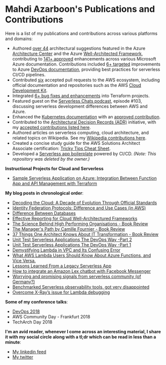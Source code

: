 # Mahdi Azarboon's Publications and Contributions

Here is a list of my publications and contributions across various platforms and domains:

- Authored [over 44](https://github.com/search?q=is%3Amerged+author%3Aazarboon+repo%3AMicrosoftDocs%2Farchitecture-center+repo%3AMicrosoftDocs%2Fwell-architected&type=pullrequests&s=created&o=desc) architectural suggestions featured in the Azure [Architecture Center](https://learn.microsoft.com/azure/architecture/) and the Azure [Well-Architected Framework](https://learn.microsoft.com/azure/well-architected/), contributing to [141+ approved](https://github.com/search?q=is%3Amerged+author%3Aazarboon+org%3AMicrosoftDocs+org%3Adotnet&type=pullrequests&s=created&o=desc) enhancements across various Microsoft Azure documentation. Contributions included [6+ targeted](https://github.com/MicrosoftDocs/azure-devops-docs/pulls?q=is%3Apr+is%3Amerged+author%3Aazarboon+sort%3Acreated-desc) improvements to Azure [DevOps documentation](https://learn.microsoft.com/azure/devops), providing best practices for serverless CI/CD pipelines.
- Contributed [six](https://github.com/search?q=author%3Aazarboon+is%3Amerged+org%3Aaws-observability+org%3Aawsdocs+org%3Aaws&type=pullrequests&s=created&o=desc) accepted pull requests to the AWS ecosystem, including official documentation and repositories such as the AWS [Cloud Development Kit](https://aws.amazon.com/cdk).
- Integrated [6+ bug fixes and enhancements](https://github.com/search?q=org%3Ahashicorp+author%3Aazarboon+is%3Amerged&type=pullrequests&s=created&o=desc) into Terraform projects.
- Featured guest on the [Serverless Chats podcast](https://www.serverlesschats.com/103/), episode #103, discussing serverless development differences between AWS and Azure.
- Enhanced the [Kubernetes documentation](https://kubernetes.io/docs/home/) with an [approved contribution](https://github.com/kubernetes/website/pull/48299).
- Contributed to the [Architectural Decision Records (ADR)](https://adr.github.io) initiative, with my [accepted contributions listed here](https://github.com/search?q=org%3Aadr+author%3Aazarboon+is%3Amerged&type=pullrequests&s=created&o=desc).
- Authored articles on serverless computing, cloud architecture, and related topics on Wikipedia. See my [Wikipedia contributions here](https://en.wikipedia.org/wiki/Special:Contributions/Azarboon).
- Created a concise study guide for the AWS Solutions Architect Associate certification: [Tricky Tips Cheat Sheet](https://github.com/azarboon/cheat-sheet-aws/blob/main/README.md).
- Developed a [Serverless app boilerplate](https://github.com/eficode/serverless-ops-boilerplate) powered by CI/CD. *(Note: This repository was deleted by the owner.)*


**Instructional Projects for Cloud and Serverless**
* [Sample Serverless Application on Azure: Integration Between Function App and API Management with Terraform](https://github.com/azarboon/terraform-tutorial-serverless)

**My blog posts in chronological order**:
*   [Decoding the Cloud: A Decade of Evolution Through Official Standards](https://medium.com/@azarboon/decoding-the-cloud-a-decade-of-evolution-through-official-standards-ad06e13eeeb7)
*   [Identity Federation Protocols: Difference and Use Cases (in AWS)](https://medium.com/faun/identity-federation-protocols-difference-and-use-cases-in-aws-571d71ca8664)
*   [Difference Between Databases](https://faun.pub/demystifying-databases-systems-d0261937c494)
*   [Effective Reporting for Cloud Well-Architectured Frameworks](https://dzone.com/articles/effective-reporting-for-cloud-well-architected-ass)
*   [The Science Behind High Performing Organisations - Book Review](https://hackernoon.com/the-science-behind-high-performing-organisations-book-review-q3i3wby)
*   [The Manager's Path by Camille Fournier - Book Review](https://hackernoon.com/the-managers-path-by-camille-fournier-book-review-iv323wvk)
*   [37 Things One Architect Knows About IT Transformation - Book Review](https://dzone.com/articles/cloudy-review-of-quot37-things-one-architect-knows)
*   [Unit Test Serverless Applications The DevOps Way -Part 2](https://medium.com/@azarboon/unit-test-serverless-applications-the-devops-way-part-2-aae59f05a32c)
*   [Unit Test Serverless Applications The DevOps Way -Part 1](https://medium.com/@azarboon/unit-test-serverless-applications-the-devops-way-d7897944646c)
*   [Demystifying Lambda in VPC and Its Confusing Error](https://dzone.com/articles/demystifying-lambda-in-vpc-and-its-confusing-error)
*   [What AWS Lambda Users Should Know About Azure Functions, and Vice Versa.](https://medium.com/serverless-zone/what-aws-lambda-users-should-know-about-azure-functions-and-vice-versa-3b04f8aa05a0)
*   [Lessons Learned From a Legacy Serverless App](https://dzone.com/articles/lessons-learnt-from-a-legacy-serverless-app)
*   [How to integrate an Amazon Lex chatbot with Facebook Messenger](https://medium.com/a-cloud-guru/how-to-integrate-an-amazon-lex-chatbot-with-facebook-messenger-84a3ac84161)
*   [Worrying and promising signals from serverless community (of Germany?)](https://hackernoon.com/worrying-and-promising-signals-from-serverless-community-of-germany-1d92a2db8e2c)
*   [Benchmarked Serverless observability tools, got very disappointed](https://hackernoon.com/benchmarked-serverless-observability-tools-got-very-disappointed-e54f5e3381bf)
*  [Overcome X-Ray’s issue for Lambda debugging](https://hackernoon.com/overcome-x-rays-issue-for-debugging-892498b14346)


**Some of my conference talks**:
*   [DevOps 2018](https://youtu.be/tLyBInc05Tc)
*   AWS Community Day - Frankfurt 2018
*   TechArch Day 2018

**I'm an avid reader, whenever I come across an interesting material, I share it with my social circle along with a tl;dr which can be read in less than a minute**:  
*  [My linkedin feed](https://www.linkedin.com/in/azarboon/recent-activity/)  
*  [My twitter](https://twitter.com/m_azarboon)
